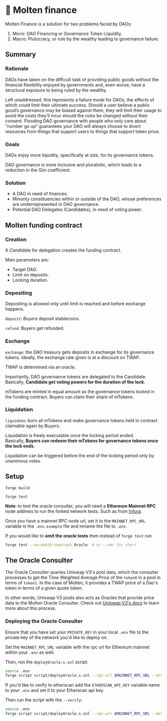 # 🌋 Molten finance

Molten Finance is a solution for two problems faced by DAOs:

1. Micro: DAO Financing or Governance Token Liquidity.
2. Macro: Plutocracy, or rule by the wealthy leading to governance failure.

## Summary

### Rationale

DAOs have taken on the difficult task of providing public goods without the financial flexibility
enjoyed by governments and, even worse, have a structural exposure to being ruled by the wealthy.

Left unaddressed, this represents a failure mode for DAOs, the effects of which could limit their
ultimate success. Should a user believe a public good’s governance may be biased against them, they
will limit their usage to avoid the costs they’ll incur should the rules be changed without their
consent. Flooding DAO governance with people who only care about “number go up” guarantees your DAO
will always choose to divert resources from things that support users to things that support token
price.

### Goals

DAOs enjoy more liquidity, specifically at size, for its governance tokens.

DAO governance is more inclusive and pluralistic, which leads to a reduction in the Gini
coefficient.

### Solution

- A DAO in need of finances.
- Minority constituencies within or outside of the DAO, whose preferences are underrepresented in DAO governance.
- Potential DAO Delegates (Candidates), in need of voting power.

## Molten funding contract

### Creation

A _Candidate_ for delegation creates the funding contract.

Main parameters are:

- Target DAO.
- Limit on deposits.
- Locking duration.

### Depositing

Depositing is allowed only until limit is reached and before exchange happens.

`deposit`: _Buyers_ deposit stablecoins.

`refund`: Buyers get refunded.

### Exchange

`exchange`: the _DAO_ treasury gets deposits in exchange for its governance tokens. Ideally, the
exchange rate given is at a discount on TWAP.

TWAP is determined via an oracle.

Importantly, DAO governance tokens are delegated to the Candidate.  
Basically, **Candidate get voting powers for the duration of the lock**.

mTokens are minted in equal amount as the governance tokens locked in the funding contract. Buyers
can claim their share of mTokens.

### Liquidation

`liquidate`: burn all mTokens and make governance tokens held in contract claimable again by Buyers.

Liquidation is freely executable once the locking period ended.  
Basically, **Buyers can redeem their mTokens for governance tokens once the lock ends**.

Liquidation can be triggered before the end of the locking period only by unanimous votes.

## Setup

```
forge build

forge test
```

**Note**: to test the oracle consulter, you will need a **Ethereum Mainnet RPC** node address to run the forked network tests. Such as from [Infura](http://infura.io/).

Once you have a mainnet RPC node url, set it to the `MAINNET_RPC_URL` variable in the `.env.example` file and rename the file to `.env`.

If you would like to **omit the oracle tests** then instead of `forge test` run

```bash
forge test --no-match-contract Oracle  # or --nmc for short
```

## The Oracle Consulter

The Oracle Consulter queries Uniswap V3's pool data, which the consulter processes to get the Time Weighted Average Price of the `token0` in a pool in terms of `token1`. In the case of Molten, it provides a TWAP price of a Dao's token in terms of a given quote token.

In other words, Uniswap V3 pools also acts as Oracles that provide price data to the Molten Oracle Consulter. Check out [Uniswap V3's docs](https://docs.uniswap.org/protocol/concepts/V3-overview/oracle) to learn more about this process.

### Deploying the Oracle Consulter

Ensure that you have set your `PRIVATE_KEY` in your local `.env` file to the private key of the network you'd like to deploy on.

Set the `MAINNET_RPC_URL` variable with the rpc url for Ethereum mainnet within your `.env` as well.

Then, run the `deployOracle.s.sol` script:

```bash
source .env
forge script script/deployOracle.s.sol --rpc-url $MAINNET_RPC_URL --broadcast -vvvv
```

If you'd like to verify to etherscan add the `ETHERSCAN_API_KEY` variable name to your `.env` and set it to your Etherscan api key.

Then run the script with the `--verify`:

```bash
source .env
forge script script/deployOracle.s.sol --rpc-url $MAINNET_RPC_URL --broadcast --verify -vvvv
```
